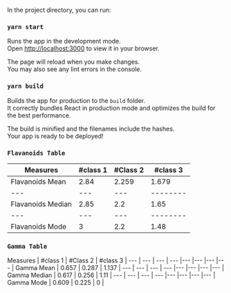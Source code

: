 In the project directory, you can run:

### `yarn start`

Runs the app in the development mode.\
Open [http://localhost:3000](http://localhost:3000) to view it in your browser.

The page will reload when you make changes.\
You may also see any lint errors in the console.

### `yarn build`

Builds the app for production to the `build` folder.\
It correctly bundles React in production mode and optimizes the build for the best performance.

The build is minified and the filenames include the hashes.\
Your app is ready to be deployed!

### `Flavanoids Table`

Measures         | #class 1 | #Class 2 | #class 3 |
---------------  | -------- | -------- | -------- |
Flavanoids Mean  |    2.84  | 2.259    | 1.679    | 
--- | --- | ---  | -------- |--------- |--------- |
Flavanoids Median| 2.85     | 2.2      | 1.65     | 
--- | --- | ---  | -------- |--------- |--------- |
Flavanoids Mode  | 3        | 2.2      | 1.48     | 


### `Gamma Table`

Measures | #class 1 | #Class 2 | #class 3 |
--- | --- | --- | --- |--- |--- |--- |--- |
Gamma Mean | 0.657 | 0.287 | 1.137 | 
--- | --- | --- | --- |--- |--- |--- |--- |
Gamma Median | 0.617 | 0.256 | 1.11 | 
--- | --- | --- | --- |--- |--- |--- |--- |
Gamma Mode | 0.609 | 0.225 | 0 | 




